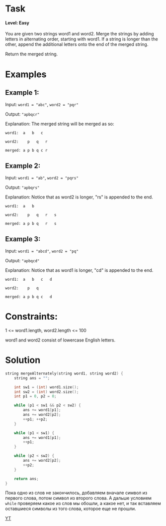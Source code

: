 # Task
#### Level: Easy

You are given two strings word1 and word2. Merge the strings by adding letters in alternating order, starting with word1. If a string is longer than the other, append the additional letters onto the end of the merged string.

Return the merged string.

# Examples

## Example 1:

Input: `word1 = "abc"`, `word2 = "pqr"`

Output: `"apbqcr"`

Explanation: The merged string will be merged as so:

`word1:  a   b   c`

`word2:    p   q   r`

`merged: a p b q c r`

## Example 2:


Input: `word1 = "ab"`, `word2 = "pqrs"`

Output: `"apbqrs"`

Explanation: Notice that as word2 is longer, "rs" is appended to the end.

`word1:  a   b`

`word2:    p   q   r   s`

`merged: a p b q   r   s`

## Example 3:

Input: `word1 = "abcd"`, `word2 = "pq"`

Output: `"apbqcd"`

Explanation: Notice that as word1 is longer, "cd" is appended to the end.

`word1:  a   b   c   d`

`word2:    p   q `

`merged: a p b q c   d`

 

# Constraints:

1 <= word1.length, word2.length <= 100

word1 and word2 consist of lowercase English letters.

# Solution
```cpp
string mergeAlternately(string word1, string word2) {
    string ans = "";

    int sw1 = (int) word1.size();
    int sw2 = (int) word2.size();
    int p1 = 0, p2 = 0;

    while (p1 < sw1 && p2 < sw2) {
        ans += word1[p1];
        ans += word2[p2];
        ++p1; ++p2;
    }

    while (p1 < sw1) {
        ans += word1[p1];
        ++p1;
    }

    while (p2 < sw2) {
        ans += word2[p2];
        ++p2;
    }

    return ans;
}
```

Пока одно из слов не закончилось, добавляем вначале символ из первого слова, потом символ из второго слова. А дальше условием `while` проверяем какое из слов мы обошли, а какое нет, и так вставляем оставшиеся символы из того слова, которое еще не прошли.

<!-- TODO: Снять видео -->
[YT]() 